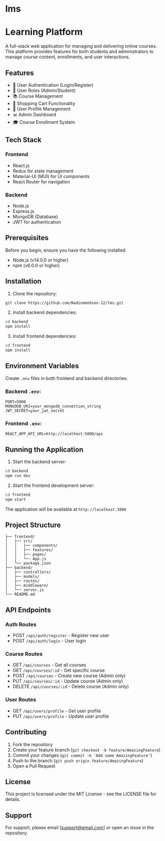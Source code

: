 # lms
# Learning Platform

A full-stack web application for managing and delivering online courses. This platform provides features for both students and administrators to manage course content, enrollments, and user interactions.

## Features

- 🔐 User Authentication (Login/Register)
- 👥 User Roles (Admin/Student)
- 📚 Course Management
- 🛒 Shopping Cart Functionality
- 👤 User Profile Management
- 📊 Admin Dashboard
- 🎓 Course Enrollment System

## Tech Stack

### Frontend
- React.js
- Redux for state management
- Material-UI (MUI) for UI components
- React Router for navigation

### Backend
- Node.js
- Express.js
- MongoDB (Database)
- JWT for authentication

## Prerequisites

Before you begin, ensure you have the following installed:
- Node.js (v14.0.0 or higher)
- npm (v6.0.0 or higher)


## Installation

1. Clone the repository:
```bash
git clone https://github.com/Nadinemohsen-12/lms.git
```

2. Install backend dependencies:
```bash
cd backend
npm install
```

3. Install frontend dependencies:
```bash
cd frontend
npm install
```

## Environment Variables

Create `.env` files in both frontend and backend directories:

### Backend `.env`:
```
PORT=5000
MONGODB_URI=your_mongodb_connection_string
JWT_SECRET=your_jwt_secret
```

### Frontend `.env`:
```
REACT_APP_API_URL=http://localhost:5000/api
```

## Running the Application

1. Start the backend server:
```bash
cd backend
npm run dev
```

2. Start the frontend development server:
```bash
cd frontend
npm start
```

The application will be available at `http://localhost:3000`

## Project Structure

```
├── frontend/
│   ├── src/
│   │   ├── components/
│   │   ├── features/
│   │   ├── pages/
│   │   └── App.js
│   └── package.json
├── backend/
│   ├── controllers/
│   ├── models/
│   ├── routes/
│   ├── middleware/
│   └── server.js
└── README.md
```

## API Endpoints

### Auth Routes
- POST `/api/auth/register` - Register new user
- POST `/api/auth/login` - User login

### Course Routes
- GET `/api/courses` - Get all courses
- GET `/api/courses/:id` - Get specific course
- POST `/api/courses` - Create new course (Admin only)
- PUT `/api/courses/:id` - Update course (Admin only)
- DELETE `/api/courses/:id` - Delete course (Admin only)

### User Routes
- GET `/api/users/profile` - Get user profile
- PUT `/api/users/profile` - Update user profile

## Contributing

1. Fork the repository
2. Create your feature branch (`git checkout -b feature/AmazingFeature`)
3. Commit your changes (`git commit -m 'Add some AmazingFeature'`)
4. Push to the branch (`git push origin feature/AmazingFeature`)
5. Open a Pull Request

## License

This project is licensed under the MIT License - see the LICENSE file for details.

## Support

For support, please email [support@email.com] or open an issue in the repository. 

